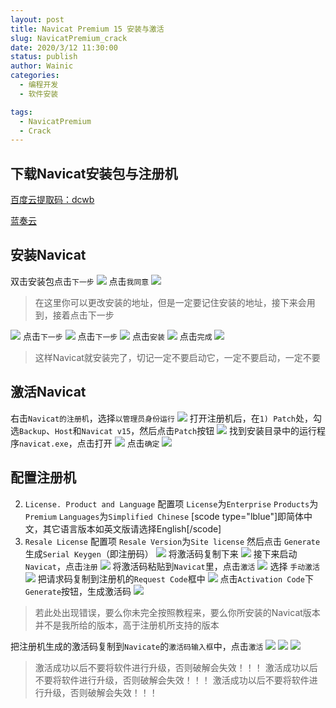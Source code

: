 ```yaml
---
layout: post
title: Navicat Premium 15 安装与激活
slug: NavicatPremium_crack
date: 2020/3/12 11:30:00
status: publish
author: Wainic
categories: 
  - 编程开发
  - 软件安装

tags: 
  - NavicatPremium
  - Crack
---
```


下载Navicat安装包与注册机
------------------

[百度云提取码：dcwb](https:\\pan.baidu.com\s\1fWGwFnaQU83yYPrMJ9Fbuw)

[蓝奏云](https:\\dachunwang.lanzoux.com\io8Xuo12kah)

安装Navicat
---------

双击安装包点击`下一步`
![](https://gallery.dachunwang.top/img/1ICuY6.png)
点击`我同意`
![](https://gallery.dachunwang.top/img/1ICeT1.png)

> 在这里你可以更改安装的地址，但是一定要记住安装的地址，接下来会用到，接着点击下一步

![](https://gallery.dachunwang.top/img/1ICB6g.png)
点击`下一步`
![](https://gallery.dachunwang.top/img/1ICVm9.png)
点击`下一步`
![](https://gallery.dachunwang.top/img/1ICKfK.png)
点击`安装`
![](https://gallery.dachunwang.top/img/1IC16e.png)
点击`完成`
![](https://gallery.dachunwang.top/img/1ICQSO.png)

> 这样Navicat就安装完了，切记一定不要启动它，一定不要启动，一定不要

激活Navicat
---------

右击`Navicat的注册机`，选择`以管理员身份运行`
[![](https://gallery.dachunwang.top/img/1ICllD.png)](https://imgchr.com/i/1ICllD)
打开注册机后，在` 1) Patch `处，勾选`Backup`、`Host`和`Navicat v15`，然后点击`Patch`按钮
![](https://gallery.dachunwang.top/img/1IC3OH.png)
找到安装目录中的运行程序`navicat.exe`，点击打开
![](https://gallery.dachunwang.top/img/1ICGmd.png)
点击`确定`
![](https://gallery.dachunwang.top/img/1ICJ0A.png)

配置注册机
-----

2) `License. Product and Language` 配置项
`License`为`Enterprise`
`Products`为`Premium`
`Languages`为`Simplified Chinese`
[scode type="lblue"]即简体中文，其它语言版本如英文版请选择English[/scode]
3) `Resale License` 配置项
`Resale Version`为`Site license`
然后点击 `Generate` 生成`Serial Keygen`（即注册码）
![](https://gallery.dachunwang.top/img/1ICNkt.png)
将激活码复制下来
![](https://gallery.dachunwang.top/img/1ICaff.png)
接下来启动`Navicat`，点击`注册`
![](https://gallery.dachunwang.top/img/1ICUtP.png)
将激活码粘贴到`Navicat`里，点击`激活`
![](https://gallery.dachunwang.top/img/1ICwp8.png)
选择 `手动激活`
![](https://gallery.dachunwang.top/img/1IC01S.png)
把请求码复制到注册机的`Request Code`框中
![](https://gallery.dachunwang.top/img/1ICDXQ.png)
点击`Activation Code`下`Generate`按钮，生成激活码
[![](https://gallery.dachunwang.top/img/1ICsmj.png)](https://imgchr.com/i/1ICsmj)

> 若此处出现错误，要么你未完全按照教程来，要么你所安装的Navicat版本并不是我所给的版本，高于注册机所支持的版本

把注册机生成的激活码复制到`Navicate`的`激活码输入框`中，点击`激活`
![](https://gallery.dachunwang.top/img/1ICy0s.png)
![](https://gallery.dachunwang.top/img/1ICRhV.png)
![](https://gallery.dachunwang.top/img/1IC4cF.png)

> 激活成功以后不要将软件进行升级，否则破解会失效！！！
> 激活成功以后不要将软件进行升级，否则破解会失效！！！
> 激活成功以后不要将软件进行升级，否则破解会失效！！！
